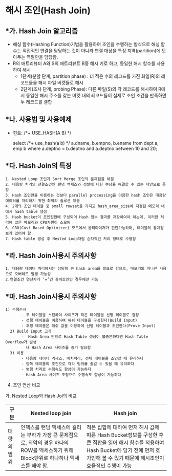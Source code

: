 # 해시 조인(Hash Join)

## *가. Hash Join 알고리즘
 - 해싱 함수(Hashing Function)기법을 활용하여 조인을 수행하는 방식으로 해싱 함수는 직접적인 연결을 담당하는 것이 아니라 연결
   대상을 특정 지역(partition)에 모아두는 역알만을 담당함.
 - R의 애트리뷰터 A와 S의 애트리뷰트 B흫 해시 키로 하고, 동일한 해시 함수를 사용하여 해시
   - 1단계(분할 단계, partition phase) : 더 적은 수의 레코드를 가진 화일(R)의 레코드들을 해시 파일 버켓들로 해시 
   - 2단계(조사 단계, probing Phase): 다른 파일(S)의 각 레코드를 해시하여 R에서 동일한 해시 주소를 갖는 버켓 내의 레코드들이 실제로 조인 조건을 
     만족하면 두 레코드를 결합
     
## *나. 사용법 및 사용예제
  - 힌트: /*+ USE_HASH(A B) */
  
     select /*+ use_hash(a b) */ a.dname, b.empno, b.ename
     from dept a, emp b
     where a.deptno = b.deptno
     and a.deptno between 10 and 20;

## *다. Hash Join의 특징
    1. Nested Loop 조인과 Sort Merge 조인의 문제점을 해결
    2. 대용량 처리의 선결조건인 랜덤 액세스와 정렬에 대한 부담을 해결할 수 있는 대안으로 등장
    3. Hash 조인만을 이용하는 것보다 parallel processing을 이용한 hash 조인은 대용량 데이터를 처리하기 위한 최적의 솔루션 제공
    4. 2개의 조인 테이블 중 small rowset을 가지고 hash_area_size에 지정된 메모리 내에서 hash table 생성
    5. Hash bucket이 조인집합에 구성되어 Hash 함수 결과를 저장하여야 하는데, 이러한 처리에 많은 메모리와 CPU자원이 소모됨
    6. CBO(Cost Based Optimizer) 모드에서 옵티마이저가 판단가능하며, 테이블의 통계정보가 있어야 함
    7. Hash table 생성 후 Nested Loop처럼 순차적인 처리 형태로 수행함

## *라. Hash Join사용시 주의사항
    1. 대용량 데이터 처리에서는 상당히 큰 hash area를 필요로 함으로, 메모리의 지나친 사용으로 오버헤드 발생 가능성
    2.연결조건 연산자가 ‘=’인 동치조인인 경우에만 가능

## *마. Hash Join사용시 주의사항
    1) 수행순서
           - 두 테이블을 스캔하여 사이즈가 작은 테이블을 선행 테이블로 결정
           - 선행 테이블을 이용하여 해쉬 테이블을 구성한다(Build Input)
           - 후행 테이블은 해쉬 값을 이용하여 선행 테이블과 조인한다(Prove Input)
      2) Build Input 크기
           -  Hash Area 만으로 Hash Table 생성이 불충분하다면 Hash Table Overflow가 발생
             내 Hash Area 사이즈를 증가 필요함
      3) 이용
           - 대용량 데이터 엑세스, 배치처리, 전체 테이블을 조인할 때 유리하다
           - 양쪽 테이블의 조건으로 각각 범위를 줄일 수 있을 때 유리하다
           - 병행 처리로 수행속도 향상이 가능하다
           - Hash Area 사이즈 조정으로 수행속도 향상이 가능하다
4. 조인 연산 비교

  가. Nested Loop와 Hash Joi의 비교
  
  구분 | Nested loop join | Hash join
  -----|-----------------|-----------
  대량의 범위|인덱스를 랜덤 액세스에 걸리는 부하가 가장 큰 문제점으로, 최악의 경우 하나의 ROW를 액세스하기 위해 Block단위로 하나하나 액세스를 해야 함.|적은 집합에 대하여 먼저 해시 값에 따른 Hash Bucket정보를 구성한 후 큰 집합을 읽어 해시 함수를 적용하여 Hash Bucket에 담기 전에 먼저 호가인해 볼 수 있기 때문에 해시조인이 효율적인 수행이 가능
